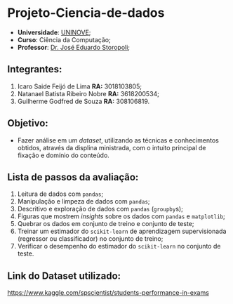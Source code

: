 # Projeto-Ciencia-de-dados
- **Universidade**: [UNINOVE](https://www.uninove.br);
- **Curso**: Ciência da Computação;
- **Professor**: [Dr. José Eduardo Storopoli](https://storopoli.io);

## Integrantes:

1. Icaro Saide Feijó de Lima **RA:** 3018103805;
2. Natanael Batista Ribeiro Nobre **RA:** 3618200534;
3. Guilherme Godfred de Souza **RA:** 308106819.

## Objetivo:

- Fazer análise em um *dataset*, utilizando as técnicas e conhecimentos obtidos, através da displina ministrada, com o  intuito principal de fixação e domínio do conteúdo.

## Lista de passos da avaliação:

1. Leitura de dados com `pandas`;
2. Manipulação e limpeza de dados com `pandas`;
3. Descritivo e exploração de dados com `pandas` (`groupby`s);
4. Figuras que mostrem *insights* sobre os dados com `pandas` e `matplotlib`;
5. Quebrar os dados em conjunto de treino e conjunto de teste;
6. Treinar um estimador do `scikit-learn` de aprendizagem supervisionada (regressor ou classificador) no conjunto de treino;
7. Verificar o desempenho do estimador do `scikit-learn` no conjunto de teste.


## Link do Dataset utilizado:
https://www.kaggle.com/spscientist/students-performance-in-exams
